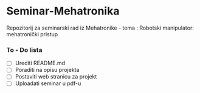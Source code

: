 # Seminar-Mehatronika
Repozitorij za seminarski rad iz Mehatronike - tema : Robotski manipulator: mehatronički pristup

### To - Do lista

-[ ] Urediti README.md
-[ ] Poraditi na opisu projekta
-[ ] Postaviti web stranicu za projekt
-[ ] Uploadati seminar u pdf-u

